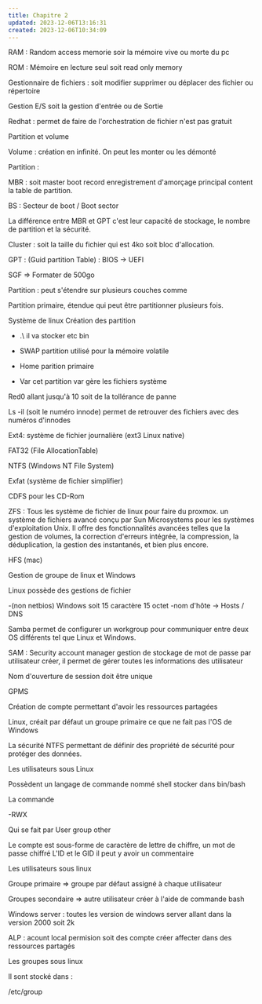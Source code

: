 ```yaml
---
title: Chapitre 2
updated: 2023-12-06T13:16:31
created: 2023-12-06T10:34:09
---
```


RAM : Random access memorie soir la mémoire vive ou morte du pc

ROM : Mémoire en lecture seul soit read only memory

Gestionnaire de fichiers : soit modifier supprimer ou déplacer des fichier ou répertoire

Gestion E/S soit la gestion d'entrée ou de Sortie

Redhat : permet de faire de l'orchestration de fichier n'est pas gratuit

Partition et volume

Volume : création en infinité. On peut les monter ou les démonté

Partition :

MBR : soit master boot record enregistrement d'amorçage principal content la table de partition.

BS : Secteur de boot / Boot sector

La différence entre MBR et GPT c'est leur capacité de stockage, le nombre de partition et la sécurité.

Cluster : soit la taille du fichier qui est 4ko soit bloc d'allocation.

GPT : (Guid partition Table) : BIOS -\> UEFI

SGF =\> Formater de 500go

Partition : peut s'étendre sur plusieurs couches comme

Partition primaire, étendue qui peut être partitionner plusieurs fois.

Système de linux Création des partition

- .\\ il va stocker etc bin

- SWAP partition utilisé pour la mémoire volatile

- Home parition primaire

- Var cet partition var gère les fichiers système

Red0 allant jusqu'à 10 soit de la tollérance de panne

Ls -il (soit le numéro innode) permet de retrouver des fichiers avec des numéros d'innodes

Ext4: système de fichier journalière (ext3 Linux native)

FAT32 (File AllocationTable)

NTFS (Windows NT File System)

Exfat (système de fichier simplifier)

CDFS pour les CD-Rom

ZFS : Tous les système de fichier de linux pour faire du proxmox. un système de fichiers avancé conçu par Sun Microsystems pour les systèmes d'exploitation Unix. Il offre des fonctionnalités avancées telles que la gestion de volumes, la correction d'erreurs intégrée, la compression, la déduplication, la gestion des instantanés, et bien plus encore.

HFS (mac)

Gestion de groupe de linux et Windows

Linux possède des gestions de fichier

-(non netbios) Windows soit 15 caractère 15 octet
-nom d'hôte -\> Hosts / DNS

Samba permet de configurer un workgroup pour communiquer entre deux OS différents tel que Linux et Windows.

SAM : Security account manager gestion de stockage de mot de passe par utilisateur créer, il permet de gérer toutes les informations des utilisateur

Nom d'ouverture de session doit être unique

GPMS

Création de compte permettant d'avoir les ressources partagées

Linux, créait par défaut un groupe primaire ce que ne fait pas l'OS de Windows

La sécurité NTFS permettant de définir des propriété de sécurité pour protéger des données.

Les utilisateurs sous Linux

Possèdent un langage de commande nommé shell stocker dans bin/bash

La commande

-RWX

Qui se fait par User group other

Le compte est sous-forme de caractère de lettre de chiffre, un mot de passe chiffré
L'ID et le GID il peut y avoir un commentaire

Les utilisateurs sous linux

Groupe primaire =\> groupe par défaut assigné à chaque utilisateur

Groupes secondaire =\> autre utilisateur créer à l'aide de commande bash

Windows server : toutes les version de windows server allant dans la version 2000 soit 2k

ALP : acount local permision soit des compte créer affecter dans des ressources partagés

Les groupes sous linux

Il sont stocké dans :

/etc/group

